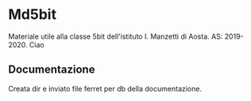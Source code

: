 # Md5bit
Materiale utile alla classe 5bit dell'istituto I. Manzetti di Aosta. AS: 2019-2020.
Ciao

## Documentazione
Creata dir e inviato file ferret per db della documentazione.

